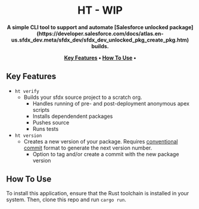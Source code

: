 
<h1 align="center">
  HT - WIP
  <br>
</h1>

<h4 align="center">A simple CLI tool to support and automate [Salesforce unlocked package](https://developer.salesforce.com/docs/atlas.en-us.sfdx_dev.meta/sfdx_dev/sfdx_dev_unlocked_pkg_create_pkg.htm) builds.

<p align="center">
  <a href="#key-features">Key Features</a> •
  <a href="#how-to-use">How To Use</a> •
</p>

## Key Features

* `ht verify`
  - Builds your sfdx source project to a scratch org.
    - Handles running of pre- and post-deployment anonymous apex scripts
    - Installs dependendent packages
    - Pushes source
    - Runs tests
* `ht version`
  - Creates a new version of your package. Requires [conventional commit](https://www.conventionalcommits.org/en/v1.0.0/) format to generate the next version number.
    - Option to tag and/or create a commit with the new package version

## How To Use

To install this application, ensure that the Rust toolchain is installed in your system. Then, clone this repo and run `cargo run`.

